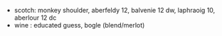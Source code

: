 

* scotch: monkey shoulder, aberfeldy 12, balvenie 12 dw, laphraoig 10, aberlour 12 dc
* wine : educated guess, bogle (blend/merlot)
